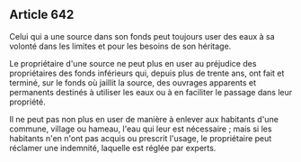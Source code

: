 Article 642
----
Celui qui a une source dans son fonds peut toujours user des eaux à sa volonté
dans les limites et pour les besoins de son héritage.

Le propriétaire d'une source ne peut plus en user au préjudice des propriétaires
des fonds inférieurs qui, depuis plus de trente ans, ont fait et terminé, sur le
fonds où jaillit la source, des ouvrages apparents et permanents destinés à
utiliser les eaux ou à en faciliter le passage dans leur propriété.

Il ne peut pas non plus en user de manière à enlever aux habitants d'une
commune, village ou hameau, l'eau qui leur est nécessaire ; mais si les
habitants n'en n'ont pas acquis ou prescrit l'usage, le propriétaire peut
réclamer une indemnité, laquelle est réglée par experts.
